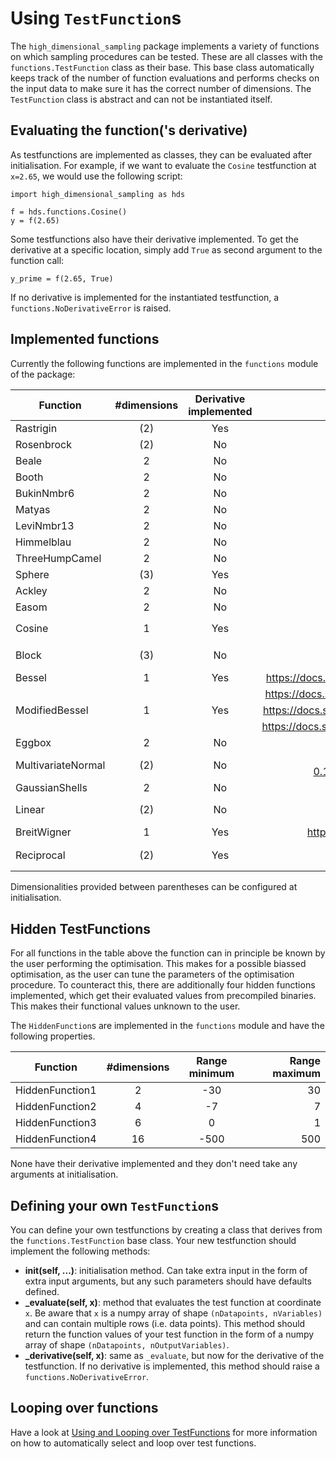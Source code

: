 # Using `TestFunction`s
The `high_dimensional_sampling` package implements a variety of functions on
which sampling procedures can be tested. These are all classes with the 
`functions.TestFunction` class as their base. This base class automatically
keeps track of the number of function evaluations and performs checks on the
input data to make sure it has the correct number of dimensions. The 
`TestFunction` class is abstract and can not be instantiated itself.

## Evaluating the function('s derivative)
As testfunctions are implemented as classes, they can be evaluated after
initialisation. For example, if we want to evaluate the `Cosine` testfunction
at `x=2.65`, we would use the following script:

    import high_dimensional_sampling as hds

    f = hds.functions.Cosine()
    y = f(2.65)

Some testfunctions also have their derivative implemented. To get the
derivative at a specific location, simply add `True` as second argument to the
function call:

    y_prime = f(2.65, True)

If no derivative is implemented for the instantiated testfunction, a 
`functions.NoDerivativeError` is raised.

## Implemented functions
Currently the following functions are implemented in the `functions` module
of the package:

| Function | #dimensions | Derivative implemented | Definition  |
| ------------- |:-------------:|:-------------:| -----:|
| Rastrigin | (2) | Yes | https://en.wikipedia.org/wiki/Rastrigin_function |
| Rosenbrock | (2) | No | https://en.wikipedia.org/wiki/Rosenbrock_function |
| Beale | 2 | No | https://en.wikipedia.org/wiki/Test_functions_for_optimization |
| Booth | 2 | No | https://en.wikipedia.org/wiki/Test_functions_for_optimization |
| BukinNmbr6 | 2 | No | https://en.wikipedia.org/wiki/Test_functions_for_optimization |
| Matyas | 2 | No | https://en.wikipedia.org/wiki/Test_functions_for_optimization |
| LeviNmbr13 | 2 | No | https://en.wikipedia.org/wiki/Test_functions_for_optimization |
| Himmelblau | 2 | No | https://en.wikipedia.org/wiki/Test_functions_for_optimization |
| ThreeHumpCamel | 2 | No | https://en.wikipedia.org/wiki/Test_functions_for_optimization |
| Sphere | (3) | Yes |  https://en.wikipedia.org/wiki/Test_functions_for_optimization |
| Ackley | 2 | No | https://en.wikipedia.org/wiki/Test_functions_for_optimization |
| Easom | 2 | No | https://en.wikipedia.org/wiki/Test_functions_for_optimization |
| Cosine | 1 | Yes | $$\cos( x )$$ |
| Block | (3) | No | $$a + b*\theta(\|x\|_0)$$ |
| Bessel | 1 | Yes | https://docs.scipy.org/doc/scipy/reference/generated/scipy.special.jv.html |
| | | | https://docs.scipy.org/doc/scipy/reference/generated/scipy.special.j0.html |
| ModifiedBessel | 1 | Yes | https://docs.scipy.org/doc/scipy/reference/generated/scipy.special.kv.html |
| |  | | https://docs.scipy.org/doc/scipy/reference/generated/scipy.special.k0.html |
| Eggbox | 2 | No | https://arxiv.org/pdf/0809.3437.pdf |
| MultivariateNormal | (2) | No | https://docs.scipy.org/doc/scipy-0.14.0/reference/generated/scipy.stats.multivariate_normal.html |
| GaussianShells | 2 | No | https://arxiv.org/pdf/0809.3437.pdf |
| Linear | (2) | No | $$\sum_i \| x_i \|$$ |
| BreitWigner | 1 | Yes | https://en.wikipedia.org/wiki/Relativistic_Breit–Wigner_distribution |
| Reciprocal | (2) | Yes | $$\prod_i x_i^{-1}$$ |

Dimensionalities provided between parentheses can be configured at
initialisation.

## Hidden TestFunctions
For all functions in the table above the function can in principle be known 
by the user performing the optimisation. This makes for a possible biassed
optimisation, as the user can tune the parameters of the optimisation
procedure. To counteract this, there are additionally four hidden functions
implemented, which get their evaluated values from precompiled binaries. This
makes their functional values unknown to the user.

The `HiddenFunction`s are implemented in the `functions` module and have the
following properties.

| Function | #dimensions | Range minimum | Range maximum |
| ------------- |:-------------:|:-------------:| -----:|
| HiddenFunction1 | 2 | -30 | 30 |
| HiddenFunction2 | 4 | -7 | 7 |
| HiddenFunction3 | 6 | 0 | 1 |
| HiddenFunction4 | 16 | -500 | 500 |

None have their derivative implemented and they don't need take any arguments 
at initialisation.

## Defining your own `TestFunction`s
You can define your own testfunctions by creating a class that derives from the
`functions.TestFunction` base class. Your new testfunction should implement
the following methods:

- **__init__(self, ...)**: initialisation method. Can take extra input in the
form of extra input arguments, but any such parameters should have defaults
defined.
- **_evaluate(self, x)**: method that evaluates the test function at coordinate
`x`. Be aware that `x` is a numpy array of shape `(nDatapoints, nVariables)`
and can contain multiple rows (i.e. data points). This method should return
the function values of your test function in the form of a numpy array of shape
`(nDatapoints, nOutputVariables)`.
- **_derivative(self, x)**: same as `_evaluate`, but now for the derivative of
the testfunction. If no derivative is implemented, this method should raise
a `functions.NoDerivativeError`.

## Looping over functions
Have a look at
[Using and Looping over TestFunctions](03_selecting_and_looping_over_testfunctions.md)
for more information on how to automatically select and loop over test
functions.
